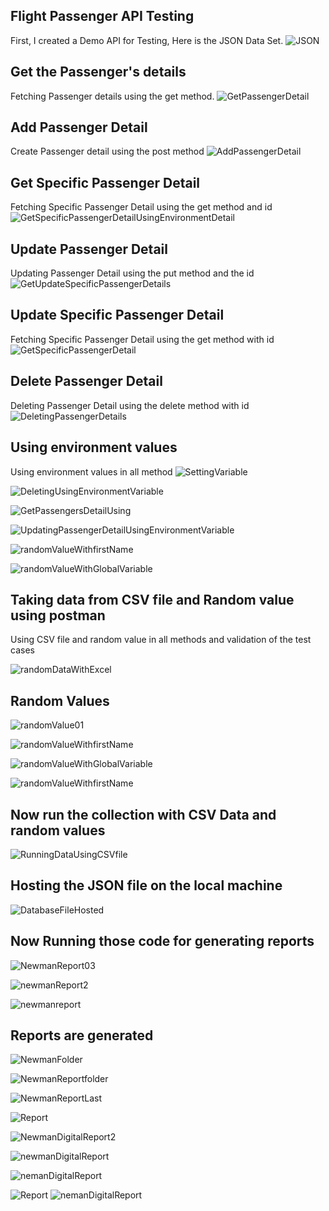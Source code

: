 ## Flight Passenger API Testing
First, I created a Demo API for Testing, Here is the JSON Data Set.
![JSON](https://user-images.githubusercontent.com/44100836/229287106-c476a52c-b771-4914-8dae-aacdbe87bed1.png)

## Get the Passenger's details
Fetching Passenger details using the get method.
![GetPassengerDetail](https://user-images.githubusercontent.com/44100836/229287242-152898a9-0790-4137-9b1a-bcdbec1d95ff.png)

## Add Passenger Detail
Create Passenger detail using the post method
![AddPassengerDetail](https://user-images.githubusercontent.com/44100836/229287343-97181749-01ad-4b3f-8493-73a9d6cce192.png)

## Get Specific Passenger Detail
Fetching Specific Passenger Detail using the get method and id
![GetSpecificPassengerDetailUsingEnvironmentDetail](https://user-images.githubusercontent.com/44100836/229287412-9a183e30-e44f-4814-a779-0d243db019f3.png)

## Update Passenger Detail
Updating Passenger Detail using the put method and the id
![GetUpdateSpecificPassengerDetails](https://user-images.githubusercontent.com/44100836/229287492-42da06bc-0603-4d83-a4bb-87267fe707f6.png)

## Update Specific Passenger Detail
Fetching Specific Passenger Detail using the get method with id
![GetSpecificPassengerDetail](https://user-images.githubusercontent.com/44100836/229287723-52b27d06-089d-4662-921f-ae6a97f27882.png)

## Delete Passenger Detail
Deleting Passenger Detail using the delete method with id
![DeletingPassengerDetails](https://user-images.githubusercontent.com/44100836/229287761-e7e8109a-5a43-4cc9-8851-22cf1d366483.png)

## Using environment values 
Using environment values in all method 
![SettingVariable](https://user-images.githubusercontent.com/44100836/229287822-2775c963-c4de-45ad-aca1-04f8f1baa78f.png)

![DeletingUsingEnvironmentVariable](https://user-images.githubusercontent.com/44100836/229287847-ef215687-3267-414a-a870-cfd055c3615a.png)

![GetPassengersDetailUsing](https://user-images.githubusercontent.com/44100836/229287854-e2de236f-b307-4421-86c6-0021924b6be7.png)

![UpdatingPassengerDetailUsingEnvironmentVariable](https://user-images.githubusercontent.com/44100836/229287880-e32b90e0-04f2-41e9-ad7b-9f259cfca6f0.png)

![randomValueWithfirstName](https://user-images.githubusercontent.com/44100836/229287896-62201c39-4d34-46f2-b781-d31234fe87dc.png)

![randomValueWithGlobalVariable](https://user-images.githubusercontent.com/44100836/229287903-a3b748ef-3ac3-4a6f-ba78-d8f5b2ed9514.png)

## Taking data from CSV file and Random value using postman

Using CSV file and random value in all methods and validation of the test cases

![randomDataWithExcel](https://user-images.githubusercontent.com/44100836/229287981-97c2c6a4-6716-4a24-9093-87994c7f31c6.png)

## Random Values 
![randomValue01](https://user-images.githubusercontent.com/44100836/229287995-da0f5490-6fe8-4221-910a-7b4ad1773b8e.png)



![randomValueWithfirstName](https://user-images.githubusercontent.com/44100836/229288005-4156c612-c3d8-411f-969b-67b4a1bd53c0.png)



![randomValueWithGlobalVariable](https://user-images.githubusercontent.com/44100836/229288012-a398ba07-0dc5-4604-a774-d8a8667b550b.png)



![randomValueWithfirstName](https://user-images.githubusercontent.com/44100836/229288027-715a359c-ee0c-4230-992e-8bdf57219620.png)




## Now run the collection with CSV Data and random values 
![RunningDataUsingCSVfile](https://user-images.githubusercontent.com/44100836/229288054-62b01b74-025d-4a2c-b34c-107a3a606e19.png)


## Hosting the JSON file on the local machine 
![DatabaseFileHosted](https://user-images.githubusercontent.com/44100836/229288152-9fa6d59e-409c-4e25-9119-16c78b732be6.png)


## Now Running those code for generating reports
![NewmanReport03](https://user-images.githubusercontent.com/44100836/229288195-520341c4-4f47-4c95-ab95-f0160152c857.png)

![newmanReport2](https://user-images.githubusercontent.com/44100836/229288201-72181861-48f2-46dc-b190-2b439eb46511.png)



![newmanreport](https://user-images.githubusercontent.com/44100836/229288204-fd904e9e-2ded-4b91-84f4-3d47ff4143a1.png)

## Reports are generated 
![NewmanFolder](https://user-images.githubusercontent.com/44100836/229288217-e3d5edd5-8e99-47a2-91a6-51b130b73521.png)



![NewmanReportfolder](https://user-images.githubusercontent.com/44100836/229288242-5f23c3b7-4ea2-43bf-bb28-32f36471c569.png)



![NewmanReportLast](https://user-images.githubusercontent.com/44100836/229288251-13cd2151-91c9-4479-a094-3743999abd2a.png)

![Report](https://user-images.githubusercontent.com/44100836/229288354-466a38d8-ff4b-45aa-8c64-c55506ce413d.png)



![NewmanDigitalReport2](https://user-images.githubusercontent.com/44100836/229288361-e55e49cc-87bc-461a-a576-e0cc5822efef.png)



![newmanDigitalReport](https://user-images.githubusercontent.com/44100836/229288364-cb0de4de-6638-4f81-a009-837a80036e37.png)



![nemanDigitalReport](https://user-images.githubusercontent.com/44100836/229288370-240d3b16-416a-4ba7-9f6b-b594b9b6248e.png)



![Report](https://user-images.githubusercontent.com/44100836/229288392-5c88a38b-4682-4edd-b56e-20dfc78723dc.png)
![nemanDigitalReport](https://user-images.githubusercontent.com/44100836/229288397-47e46154-1078-4db8-9588-cbc9639b151b.png)







